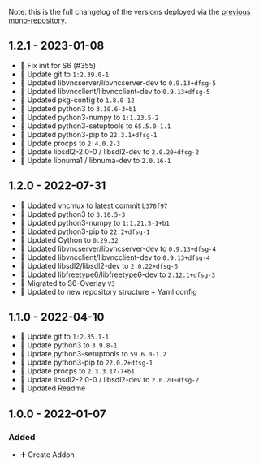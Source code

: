 Note: this is the full changelog of the versions deployed via the [previous mono-repository](https://github.com/Poeschl-HomeAssistant-Addons/repository/tree/41c02f85a6fffb328c21df76ace4e54ad0ee3466).

## 1.2.1 - 2023-01-08

* 🐛 Fix init for S6 (#355)
* 🔼 Update git to `1:2.39.0-1`
* 🔼 Updated libvncserver/libvncserver-dev to `0.9.13+dfsg-5`
* 🔼 Updated libvncclient/libvncclient-dev to `0.9.13+dfsg-5`
* 🔼 Updated pkg-config to `1.8.0-12`
* 🔼 Updated python3 to `3.10.6-3+b1`
* 🔼 Updated python3-numpy to `1:1.23.5-2`
* 🔼 Updated python3-setuptools to `65.5.0-1.1`
* 🔼 Updated python3-pip to `22.3.1+dfsg-1`
* 🔼 Update procps to `2:4.0.2-3`
* 🔼 Update libsdl2-2.0-0 / libsdl2-dev to `2.0.20+dfsg-2`
* 🔼 Update libnuma1 / libnuma-dev to `2.0.16-1`

## 1.2.0 - 2022-07-31

* 🔼 Updated vncmux to latest commit `b376f97`
* 🔼 Updated python3 to `3.10.5-3`
* 🔼 Updated python3-numpy to `1:1.21.5-1+b1`
* 🔼 Updated python3-pip to `22.2+dfsg-1`
* 🔼 Updated Cython to `0.29.32`
* 🔼 Updated libvncserver/libvncserver-dev to `0.9.13+dfsg-4`
* 🔼 Updated libvncclient/libvncclient-dev to `0.9.13+dfsg-4`
* 🔼 Updated libsdl2/libsdl2-dev to `2.0.22+dfsg-6`
* 🔼 Updated libfreetype6/libfreetype6-dev to `2.12.1+dfsg-3`
* 🔨 Migrated to S6-Overlay `V3`
* 📝 Updated to new repository structure + Yaml config

## 1.1.0 - 2022-04-10

* 🔼 Update git to `1:2.35.1-1`
* 🔼 Update python3 to `3.9.8-1`
* 🔼 Update python3-setuptools to `59.6.0-1.2`
* 🔼 Update python3-pip to `22.0.2+dfsg-1`
* 🔼 Update procps to `2:3.3.17-7+b1`
* 🔼 Update libsdl2-2.0-0 / libsdl2-dev to `2.0.20+dfsg-2`
* 📝 Updated Readme


## 1.0.0 - 2022-01-07

### Added

* ➕ Create Addon
